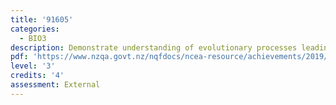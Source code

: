```yaml
---
title: '91605'
categories:
  - BIO3
description: Demonstrate understanding of evolutionary processes leading to speciation
pdf: 'https://www.nzqa.govt.nz/nqfdocs/ncea-resource/achievements/2019/as91605.pdf'
level: '3'
credits: '4'
assessment: External
---
```


